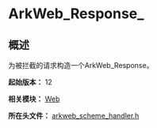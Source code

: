 # ArkWeb_Response_
<!--Kit: ArkWeb-->
<!--Subsystem: Web-->
<!--Owner: @aohui-->
<!--SE: @yaomingliu-->
<!--TSE: @ghiker-->

## 概述

为被拦截的请求构造一个ArkWeb_Response。

**起始版本：** 12

**相关模块：** [Web](capi-web.md)

**所在头文件：** [arkweb_scheme_handler.h](capi-arkweb-scheme-handler-h.md)

